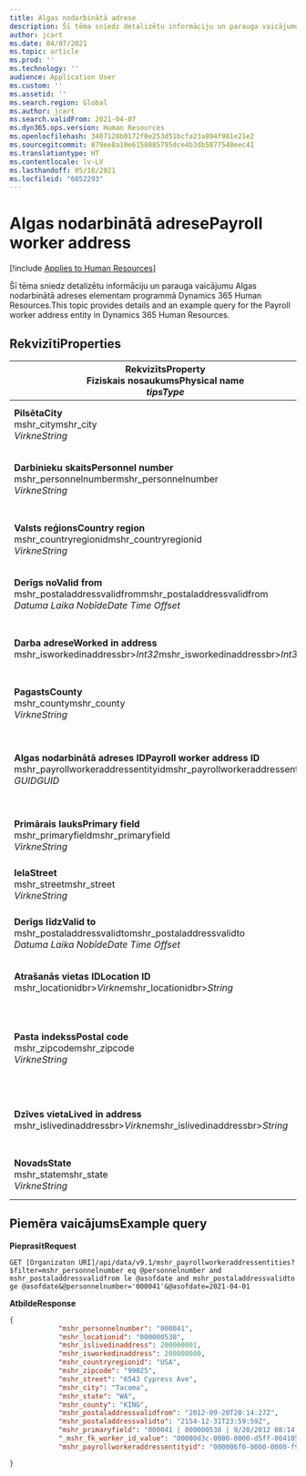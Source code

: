 ```yaml
---
title: Algas nodarbinātā adrese
description: Šī tēma sniedz detalizētu informāciju un parauga vaicājumu Algas nodarbinātā adreses elementam programmā Dynamics 365 Human Resources.
author: jcart
ms.date: 04/07/2021
ms.topic: article
ms.prod: ''
ms.technology: ''
audience: Application User
ms.custom: ''
ms.assetid: ''
ms.search.region: Global
ms.author: jcart
ms.search.validFrom: 2021-04-07
ms.dyn365.ops.version: Human Resources
ms.openlocfilehash: 3407128b0172f0e253d51bcfa23a894f981e21e2
ms.sourcegitcommit: 879ee8a10e6158885795dce4b3db5077540eec41
ms.translationtype: HT
ms.contentlocale: lv-LV
ms.lasthandoff: 05/18/2021
ms.locfileid: "6052293"
---
```

# <a name="payroll-worker-address"></a><span data-ttu-id="0accb-103">Algas nodarbinātā adrese</span><span class="sxs-lookup"><span data-stu-id="0accb-103">Payroll worker address</span></span>

[!include [Applies to Human Resources](../includes/applies-to-hr.md)]

<span data-ttu-id="0accb-104">Šī tēma sniedz detalizētu informāciju un parauga vaicājumu Algas nodarbinātā adreses elementam programmā Dynamics 365 Human Resources.</span><span class="sxs-lookup"><span data-stu-id="0accb-104">This topic provides details and an example query for the Payroll worker address entity in Dynamics 365 Human Resources.</span></span>

## <a name="properties"></a><span data-ttu-id="0accb-105">Rekvizīti</span><span class="sxs-lookup"><span data-stu-id="0accb-105">Properties</span></span>

| <span data-ttu-id="0accb-106">Rekvizīts</span><span class="sxs-lookup"><span data-stu-id="0accb-106">Property</span></span><br><span data-ttu-id="0accb-107">**Fiziskais nosaukums**</span><span class="sxs-lookup"><span data-stu-id="0accb-107">**Physical name**</span></span><br><span data-ttu-id="0accb-108">**_tips_**</span><span class="sxs-lookup"><span data-stu-id="0accb-108">**_Type_**</span></span> | <span data-ttu-id="0accb-109">Izmantot</span><span class="sxs-lookup"><span data-stu-id="0accb-109">Use</span></span> | <span data-ttu-id="0accb-110">Apraksts</span><span class="sxs-lookup"><span data-stu-id="0accb-110">Description</span></span> |
| --- | --- | --- |
| <span data-ttu-id="0accb-111">**Pilsēta**</span><span class="sxs-lookup"><span data-stu-id="0accb-111">**City**</span></span><br><span data-ttu-id="0accb-112">mshr_city</span><span class="sxs-lookup"><span data-stu-id="0accb-112">mshr_city</span></span><br><span data-ttu-id="0accb-113">*Virkne*</span><span class="sxs-lookup"><span data-stu-id="0accb-113">*String*</span></span> | <span data-ttu-id="0accb-114">Tikai lasāms</span><span class="sxs-lookup"><span data-stu-id="0accb-114">Read-only</span></span><br><span data-ttu-id="0accb-115">Obligāts</span><span class="sxs-lookup"><span data-stu-id="0accb-115">Required</span></span> | <span data-ttu-id="0accb-116">Adresei definētā pilsēta.</span><span class="sxs-lookup"><span data-stu-id="0accb-116">The city defined for the address.</span></span>   |
| <span data-ttu-id="0accb-117">**Darbinieku skaits**</span><span class="sxs-lookup"><span data-stu-id="0accb-117">**Personnel number**</span></span><br><span data-ttu-id="0accb-118">mshr_personnelnumber</span><span class="sxs-lookup"><span data-stu-id="0accb-118">mshr_personnelnumber</span></span><br><span data-ttu-id="0accb-119">*Virkne*</span><span class="sxs-lookup"><span data-stu-id="0accb-119">*String*</span></span> | <span data-ttu-id="0accb-120">Tikai lasāms</span><span class="sxs-lookup"><span data-stu-id="0accb-120">Read-only</span></span><br><span data-ttu-id="0accb-121">Obligāts</span><span class="sxs-lookup"><span data-stu-id="0accb-121">Required</span></span> | <span data-ttu-id="0accb-122">Darbinieka unikālais personāla numurs.</span><span class="sxs-lookup"><span data-stu-id="0accb-122">The employee's unique personnel number.</span></span>  |
| <span data-ttu-id="0accb-123">**Valsts reģions**</span><span class="sxs-lookup"><span data-stu-id="0accb-123">**Country region**</span></span><br><span data-ttu-id="0accb-124">mshr_countryregionid</span><span class="sxs-lookup"><span data-stu-id="0accb-124">mshr_countryregionid</span></span><br><span data-ttu-id="0accb-125">*Virkne*</span><span class="sxs-lookup"><span data-stu-id="0accb-125">*String*</span></span> | <span data-ttu-id="0accb-126">Tikai lasāms</span><span class="sxs-lookup"><span data-stu-id="0accb-126">Read-only</span></span><br><span data-ttu-id="0accb-127">Obligāts</span><span class="sxs-lookup"><span data-stu-id="0accb-127">Required</span></span> | <span data-ttu-id="0accb-128">Adresei definētais valsts reģions</span><span class="sxs-lookup"><span data-stu-id="0accb-128">The country region defined for the address</span></span>  |
| <span data-ttu-id="0accb-129">**Derīgs no**</span><span class="sxs-lookup"><span data-stu-id="0accb-129">**Valid from**</span></span><br><span data-ttu-id="0accb-130">mshr_postaladdressvalidfrom</span><span class="sxs-lookup"><span data-stu-id="0accb-130">mshr_postaladdressvalidfrom</span></span><br><span data-ttu-id="0accb-131">*Datuma Laika Nobīde*</span><span class="sxs-lookup"><span data-stu-id="0accb-131">*Date Time Offset*</span></span> | <span data-ttu-id="0accb-132">Tikai lasāms</span><span class="sxs-lookup"><span data-stu-id="0accb-132">Read-only</span></span> <br><span data-ttu-id="0accb-133">Obligāts</span><span class="sxs-lookup"><span data-stu-id="0accb-133">Required</span></span> | <span data-ttu-id="0accb-134">Datums, no kura adrese ir spēkā.</span><span class="sxs-lookup"><span data-stu-id="0accb-134">The date the address is valid from.</span></span> |
| <span data-ttu-id="0accb-135">**Darba adrese**</span><span class="sxs-lookup"><span data-stu-id="0accb-135">**Worked in address**</span></span><br><span data-ttu-id="0accb-136">mshr_isworkedinaddressbr>*Int32*</span><span class="sxs-lookup"><span data-stu-id="0accb-136">mshr_isworkedinaddressbr>*Int32*</span></span> | <span data-ttu-id="0accb-137">Tikai lasāms</span><span class="sxs-lookup"><span data-stu-id="0accb-137">Read-only</span></span><br><span data-ttu-id="0accb-138">Obligāts</span><span class="sxs-lookup"><span data-stu-id="0accb-138">Required</span></span> | <span data-ttu-id="0accb-139">Norāda, vai šī adrese ir darbinieka darba adrese.</span><span class="sxs-lookup"><span data-stu-id="0accb-139">Denotes if the address is where the employee works.</span></span> |
| <span data-ttu-id="0accb-140">**Pagasts**</span><span class="sxs-lookup"><span data-stu-id="0accb-140">**County**</span></span><br><span data-ttu-id="0accb-141">mshr_county</span><span class="sxs-lookup"><span data-stu-id="0accb-141">mshr_county</span></span><br><span data-ttu-id="0accb-142">*Virkne*</span><span class="sxs-lookup"><span data-stu-id="0accb-142">*String*</span></span> | <span data-ttu-id="0accb-143">Tikai lasāms</span><span class="sxs-lookup"><span data-stu-id="0accb-143">Read-only</span></span><br><span data-ttu-id="0accb-144">Obligāts</span><span class="sxs-lookup"><span data-stu-id="0accb-144">Required</span></span> | <span data-ttu-id="0accb-145">Adresei definētā valsts.</span><span class="sxs-lookup"><span data-stu-id="0accb-145">The county defined for the address.</span></span>  |
| <span data-ttu-id="0accb-146">**Algas nodarbinātā adreses ID**</span><span class="sxs-lookup"><span data-stu-id="0accb-146">**Payroll worker address ID**</span></span><br><span data-ttu-id="0accb-147">mshr_payrollworkeraddressentityid</span><span class="sxs-lookup"><span data-stu-id="0accb-147">mshr_payrollworkeraddressentityid</span></span><br><span data-ttu-id="0accb-148">*GUID*</span><span class="sxs-lookup"><span data-stu-id="0accb-148">*GUID*</span></span> | <span data-ttu-id="0accb-149">Obligāts</span><span class="sxs-lookup"><span data-stu-id="0accb-149">Required</span></span><br><span data-ttu-id="0accb-150">Sistēmas ģenerēts</span><span class="sxs-lookup"><span data-stu-id="0accb-150">System generated</span></span> | <span data-ttu-id="0accb-151">Sistēmas ģenerēta GUID vērtība, lai unikāli identificētu adresi.</span><span class="sxs-lookup"><span data-stu-id="0accb-151">A system-generated GUID value to uniquely identify the address.</span></span>  |
| <span data-ttu-id="0accb-152">**Primārais lauks**</span><span class="sxs-lookup"><span data-stu-id="0accb-152">**Primary field**</span></span><br><span data-ttu-id="0accb-153">mshr_primaryfield</span><span class="sxs-lookup"><span data-stu-id="0accb-153">mshr_primaryfield</span></span><br><span data-ttu-id="0accb-154">*Virkne*</span><span class="sxs-lookup"><span data-stu-id="0accb-154">*String*</span></span> | <span data-ttu-id="0accb-155">Tikai lasāms</span><span class="sxs-lookup"><span data-stu-id="0accb-155">Read-only</span></span><br><span data-ttu-id="0accb-156">Obligāts</span><span class="sxs-lookup"><span data-stu-id="0accb-156">Required</span></span> |  |
| <span data-ttu-id="0accb-157">**Iela**</span><span class="sxs-lookup"><span data-stu-id="0accb-157">**Street**</span></span><br><span data-ttu-id="0accb-158">mshr_street</span><span class="sxs-lookup"><span data-stu-id="0accb-158">mshr_street</span></span><br><span data-ttu-id="0accb-159">*Virkne*</span><span class="sxs-lookup"><span data-stu-id="0accb-159">*String*</span></span> | <span data-ttu-id="0accb-160">Tikai lasāms</span><span class="sxs-lookup"><span data-stu-id="0accb-160">Read-only</span></span><br><span data-ttu-id="0accb-161">Obligāts</span><span class="sxs-lookup"><span data-stu-id="0accb-161">Required</span></span> | <span data-ttu-id="0accb-162">Adresei definētā iela.</span><span class="sxs-lookup"><span data-stu-id="0accb-162">The street defined for the address.</span></span> |
| <span data-ttu-id="0accb-163">**Derīgs līdz**</span><span class="sxs-lookup"><span data-stu-id="0accb-163">**Valid to**</span></span><br><span data-ttu-id="0accb-164">mshr_postaladdressvalidto</span><span class="sxs-lookup"><span data-stu-id="0accb-164">mshr_postaladdressvalidto</span></span><br><span data-ttu-id="0accb-165">*Datuma Laika Nobīde*</span><span class="sxs-lookup"><span data-stu-id="0accb-165">*Date Time Offset*</span></span> | <span data-ttu-id="0accb-166">Tikai lasāms</span><span class="sxs-lookup"><span data-stu-id="0accb-166">Read-only</span></span> <br><span data-ttu-id="0accb-167">Obligāts</span><span class="sxs-lookup"><span data-stu-id="0accb-167">Required</span></span> | <span data-ttu-id="0accb-168">Datums, līdz kuram adrese ir spēkā.</span><span class="sxs-lookup"><span data-stu-id="0accb-168">The date the address is valid to.</span></span>  |
| <span data-ttu-id="0accb-169">**Atrašanās vietas ID**</span><span class="sxs-lookup"><span data-stu-id="0accb-169">**Location ID**</span></span><br><span data-ttu-id="0accb-170">mshr_locationidbr>*Virkne*</span><span class="sxs-lookup"><span data-stu-id="0accb-170">mshr_locationidbr>*String*</span></span> | <span data-ttu-id="0accb-171">Tikai lasāms</span><span class="sxs-lookup"><span data-stu-id="0accb-171">Read-only</span></span> <br><span data-ttu-id="0accb-172">Obligāts</span><span class="sxs-lookup"><span data-stu-id="0accb-172">Required</span></span> | <span data-ttu-id="0accb-173">Adreses ID.</span><span class="sxs-lookup"><span data-stu-id="0accb-173">The ID for the address.</span></span>  |
| <span data-ttu-id="0accb-174">**Pasta indekss**</span><span class="sxs-lookup"><span data-stu-id="0accb-174">**Postal code**</span></span><br><span data-ttu-id="0accb-175">mshr_zipcode</span><span class="sxs-lookup"><span data-stu-id="0accb-175">mshr_zipcode</span></span><br><span data-ttu-id="0accb-176">*Virkne*</span><span class="sxs-lookup"><span data-stu-id="0accb-176">*String*</span></span> | <span data-ttu-id="0accb-177">Tikai lasāms</span><span class="sxs-lookup"><span data-stu-id="0accb-177">Read-only</span></span> <br><span data-ttu-id="0accb-178">Obligāts</span><span class="sxs-lookup"><span data-stu-id="0accb-178">Required</span></span> |<span data-ttu-id="0accb-179">Darbiniekam definētais identifikācijas numurs.</span><span class="sxs-lookup"><span data-stu-id="0accb-179">The identification number defined for the employee.</span></span>  |
| <span data-ttu-id="0accb-180">**Dzīves vieta**</span><span class="sxs-lookup"><span data-stu-id="0accb-180">**Lived in address**</span></span><br><span data-ttu-id="0accb-181">mshr_islivedinaddressbr>*Virkne*</span><span class="sxs-lookup"><span data-stu-id="0accb-181">mshr_islivedinaddressbr>*String*</span></span> | <span data-ttu-id="0accb-182">Tikai lasāms</span><span class="sxs-lookup"><span data-stu-id="0accb-182">Read-only</span></span><br><span data-ttu-id="0accb-183">Obligāts</span><span class="sxs-lookup"><span data-stu-id="0accb-183">Required</span></span> | <span data-ttu-id="0accb-184">Norāda, vai šī adrese ir darbinieka dzīves vieta.</span><span class="sxs-lookup"><span data-stu-id="0accb-184">Denotes if the address is where the employee lives.</span></span> |
| <span data-ttu-id="0accb-185">**Novads**</span><span class="sxs-lookup"><span data-stu-id="0accb-185">**State**</span></span><br><span data-ttu-id="0accb-186">mshr_state</span><span class="sxs-lookup"><span data-stu-id="0accb-186">mshr_state</span></span><br><span data-ttu-id="0accb-187">*Virkne*</span><span class="sxs-lookup"><span data-stu-id="0accb-187">*String*</span></span> | <span data-ttu-id="0accb-188">Tikai lasāms</span><span class="sxs-lookup"><span data-stu-id="0accb-188">Read-only</span></span><br><span data-ttu-id="0accb-189">Obligāts</span><span class="sxs-lookup"><span data-stu-id="0accb-189">Required</span></span> | <span data-ttu-id="0accb-190">Adresei definēts štats.</span><span class="sxs-lookup"><span data-stu-id="0accb-190">The state defined for the address.</span></span>  |

## <a name="example-query"></a><span data-ttu-id="0accb-191">Piemēra vaicājums</span><span class="sxs-lookup"><span data-stu-id="0accb-191">Example query</span></span>

<span data-ttu-id="0accb-192">**Pieprasīt**</span><span class="sxs-lookup"><span data-stu-id="0accb-192">**Request**</span></span>

```http
GET [Organizaton URI]/api/data/v9.1/mshr_payrollworkeraddressentities?$filter=mshr_personnelnumber eq @personnelnumber and mshr_postaladdressvalidfrom le @asofdate and mshr_postaladdressvalidto ge @asofdate&@personnelnumber='000041'&@asofdate=2021-04-01
```

<span data-ttu-id="0accb-193">**Atbilde**</span><span class="sxs-lookup"><span data-stu-id="0accb-193">**Response**</span></span>

```json
{
            "mshr_personnelnumber": "000041",
            "mshr_locationid": "000000538",
            "mshr_islivedinaddress": 200000001,
            "mshr_isworkedinaddress": 200000000,
            "mshr_countryregionid": "USA",
            "mshr_zipcode": "99025",
            "mshr_street": "6543 Cypress Ave",
            "mshr_city": "Tacoma",
            "mshr_state": "WA",
            "mshr_county": "KING",
            "mshr_postaladdressvalidfrom": "2012-09-20T20:14:27Z",
            "mshr_postaladdressvalidto": "2154-12-31T23:59:59Z",
            "mshr_primaryfield": "000041 | 000000538 | 9/20/2012 08:14:27 pm",
            "_mshr_fk_worker_id_value": "00000d3c-0000-0000-d5ff-004105000000",
            "mshr_payrollworkeraddressentityid": "000006f0-0000-0000-f90f-014105000000"

}
```
